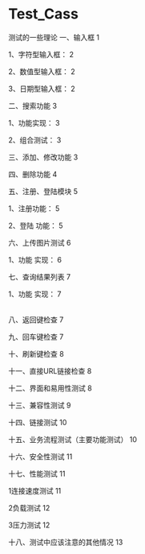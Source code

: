 # Test_Cass
测试的一些理论
一、输入框	1

1、字符型输入框：	2

2、数值型输入框：	2

3、日期型输入框：	2

二、搜索功能	3

1、功能实现：	3

2、组合测试：	3

三、添加、修改功能	3

四、删除功能	4

五、注册、登陆模块	5

1、注册功能：	5

2、登陆 功能：	5

六、上传图片测试	6

1、功能 实现：	6

七、查询结果列表	7

1、功能 实现：	7

 	
八、返回键检查	7

九、回车键检查	7

十、刷新键检查	8

十一、直接URL链接检查	8

十二、界面和易用性测试	8

十三、兼容性测试	9

十四、链接测试	10

十五、业务流程测试（主要功能测试）	10

十六、安全性测试	11

十七、性能测试	11

1连接速度测试	11

2负载测试	12

3压力测试	12

十八、测试中应该注意的其他情况	13
